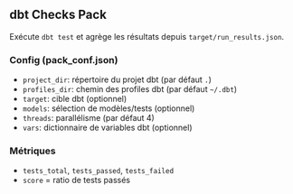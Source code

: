 ## dbt Checks Pack

Exécute `dbt test` et agrège les résultats depuis `target/run_results.json`.

### Config (pack_conf.json)
- `project_dir`: répertoire du projet dbt (par défaut `.`)
- `profiles_dir`: chemin des profiles dbt (par défaut `~/.dbt`)
- `target`: cible dbt (optionnel)
- `models`: sélection de modèles/tests (optionnel)
- `threads`: parallélisme (par défaut 4)
- `vars`: dictionnaire de variables dbt (optionnel)

### Métriques
- `tests_total`, `tests_passed`, `tests_failed`
- `score` = ratio de tests passés


